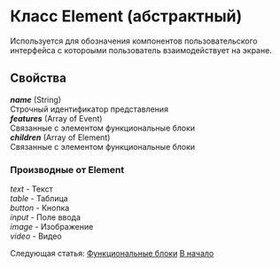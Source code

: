 # Класс Element (абстрактный)
Используется для обозначения компонентов пользовательского интерфейса с котороыми пользователь взаимодействует на экране.

## Свойства
_**name**_ (String)  
Строчный идентификатор представления  
_**features**_ (Array of Event)  
Связанные с элементом функциональные блоки  
_**children**_ (Array of Element)  
Связанные с элементом функциональные блоки  

### Производные от Element
_text_ - Текст  
_table_ - Таблица  
_button_ - Кнопка  
_input_ - Поле ввода  
_image_ - Изображение  
_video_ - Видео

Следующая статья: [Функциональные блоки](./features/features.md)
[В начало](./readme.md)